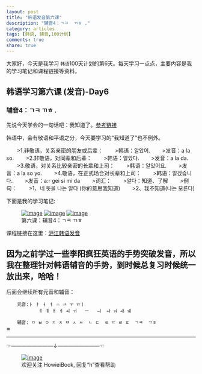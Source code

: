 ```yaml
---
layout: post
title: "韩语发音第六课"
description: "辅音4：ㄱㅋ  ㄲㅎ ."
category: articles
tags: [韩语, 辅音,100计划]
comments: true
share: true
---
```


大家好，今天是我学习 `韩语`100天计划的第6天。每天学习一点点，主要内容是我的学习笔记和课程链接等资料。

## 韩语学习第六课 (发音)-Day6

### 辅音4：ㄱㅋ  ㄲㅎ .

先说今天学会的一句话吧：我知道了。[参考链接](http://hanyu.xdf.cn/201210/9126735.html)

韩语中，会有敬语和平语之分，今天要学习的“我知道了”也不例外。

　　>1.非敬语，关系亲密的朋友或后辈：
　　>韩语：알았어.
　　>发音：a la so.
　　>2.非敬语，对同辈和后辈：
　　>韩语：알았다.
　　>发音：a la da.
　　>3.敬语，对关系比较亲密的长辈和上司：
　　>韩语：알았어요.
　　>发音：a la so yo.
　　>4.敬语，在正式场合对长辈和上司：
　　>韩语：알겠습니다.
　　>发音：a:r gei si mi da
　　>词汇：
　　>알다：知道、了解
　　>例句：
　　>1、네 뜻을 나는 알다 (你的意思我知道)
　　>2、我不知道(나는 모른다)


下面是我的学习笔记:

<figure class="third">
    <a href="../../images/k6-1.jpg"><img src="../../images/k6-1.jpg" alt="image"></a>
    <a href="../../images/k6-2.jpg"><img src="../../images/k6-2.jpg" alt="image"></a>
    <a href="../../images/k6-3.jpg"><img src="../../images/k6-3.jpg" alt="image"></a>
    <figcaption>第六课：辅音4：ㄱㅋ  ㄲㅎ </figcaption>
</figure>

课程链接在这里：[沪江韩语发音](http://study.163.com/course/introduction/232009.htm#/courseDetail)

因为之前学过一些李阳疯狂英语的手势突破发音，所以我在整理针对韩语辅音的手势，到时候总复习时候统一放出来，哈哈！
-----------------------
后面会继续所有元音和辅音：

        元音:ㅏ ㅑ ㅓ ㅕ ㅗ ㅛ ㅜ ㅠㅣ 
                ㅒ ㅖ ㅐ ㅔ ㅚ ㅟ   ㅡ   ㅢ  ㅘ ㅝ ㅙ ㅞ

        辅音: ㅁ ㅂ ㅇ ㅈ ㅊ ㅉ ㅅ ㅆ  ㄴ ㄷ  ㅌ ㄸ ㄹ ㅍ  ㄱㅋ  ㄲㅎ
    ㅃ

-------------------------------------
☞————————↓————————☜
<figure >
    <a href="../../images/HowieiBook2D.jpg"><img src="../../images/HowieiBook2D.jpg" alt="image"></a>
    <figcaption> 欢迎关注 HowieiBook, 回复“h”查看帮助</figcaption>
</figure>
